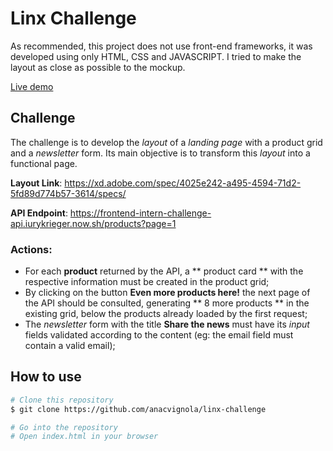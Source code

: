 # Linx Challenge

As recommended, this project does not use front-end frameworks, it was developed using only HTML, CSS and JAVASCRIPT. I tried to make the layout as close as possible to the mockup.

[Live demo](https://linx-front-challenge.netlify.app/)

## Challenge

The challenge is to develop the _layout_ of a _landing page_ with a product grid and a _newsletter_ form. Its main objective is to transform this _layout_ into a functional page.

**Layout Link**: https://xd.adobe.com/spec/4025e242-a495-4594-71d2-5fd89d774b57-3614/specs/

**API Endpoint**: https://frontend-intern-challenge-api.iurykrieger.now.sh/products?page=1

### Actions:

- For each **product** returned by the API, a ** product card ** with the respective information must be created in the product grid;
- By clicking on the button **Even more products here!** the next page of the API should be consulted, generating ** 8 more products ** in the existing grid, below the products already loaded by the first request;
- The _newsletter_ form with the title **Share the news** must have its _input_ fields validated according to the content (eg: the email field must contain a valid email);

## How to use

```bash
# Clone this repository
$ git clone https://github.com/anacvignola/linx-challenge

# Go into the repository
# Open index.html in your browser
```

